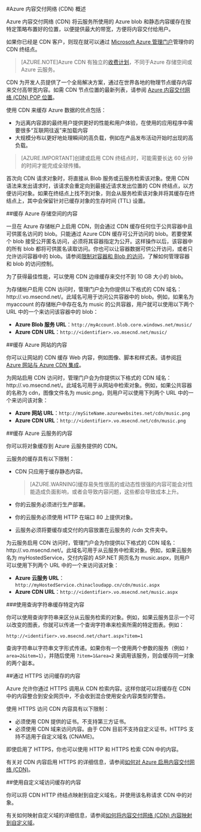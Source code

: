 <properties 
	pageTitle="Azure CDN 概述" 
	description="了解什么是 Azure 内容交付网络 (CDN)，以及如何使用它通过缓存 blob 和静态内容来交付高带宽内容。" 
	services="cdn" 
	documentationCenter=".NET" 
	authors="zhangmanling" 
	manager="dwrede" 
	editor=""/>

<tags 
	ms.service="cdn" 
	ms.date="09/01/2015" 
	wacn.date=""/>

#Azure 内容交付网络 (CDN) 概述

Azure 内容交付网络 (CDN) 将云服务所使用的 Azure blob 和静态内容缓存在按特定策略布置好的位置，以便提供最大的带宽，方便将内容交付给用户。

如果你已经是 CDN 客户，则现在就可以通过 [Microsoft Azure 管理门户](https://manage.windowsazure.cn)管理你的 CDN 终结点。


>[AZURE.NOTE]Azure CDN 有独立的[收费计划](http://www.windowsazure.cn/pricing/)，不同于Azure 存储空间或 Azure 云服务。
 

CDN 为开发人员提供了一个全局解决方案，通过在世界各地的物理节点缓存内容来交付高带宽内容。如需 CDN 节点位置的最新列表，请参阅 [Azure 内容交付网络 (CDN) POP 位置](http://msdn.microsoft.com/library/azure/gg680302.aspx)。

使用 CDN 来缓存 Azure 数据的优点包括：

- 为远离内容源的最终用户提供更好的性能和用户体验，在使用的应用程序中需要很多“互联网往返”来加载内容
- 大规模分布以更好地处理瞬间的高负载，例如在产品发布活动开始时出现的高负载。 


>[AZURE.IMPORTANT]创建或启用 CDN 终结点时，可能需要长达 60 分钟的时间才能完成全球传播。
 
首次向 CDN 请求对象时，将直接从 Blob 服务或云服务检索该对象。使用 CDN 语法来发出请求时，该请求会重定向到最接近请求发出位置的 CDN 终结点，以方便访问对象。如果在终结点上找不到对象，则会从服务检索该对象并将其缓存在终结点上，其中会保留针对已缓存对象的生存时间 (TTL) 设置。
 
##缓存 Azure 存储空间的内容

一旦在 Azure 存储帐户上启用 CDN，则会通过 CDN 缓存任何位于公共容器中且可供匿名访问的 blob。只能通过 Azure CDN 缓存可公开访问的 blob。若要使某个 blob 接受公开匿名访问，必须将其容器指定为公开。这样操作以后，该容器中的所有 blob 都将可供匿名读取访问。你也可以让容器数据可供公开访问，或者只允许访问容器中的 blob。请参阅[限制对容器和 Blob 的访问](http://msdn.microsoft.com/zh-cn//library/azure/dd179354.aspx)，了解如何管理容器和 blob 的访问控制。

为了获得最佳性能，可以使用 CDN 边缘缓存来交付不到 10 GB 大小的 blob。

为存储帐户启用 CDN 访问时，管理门户会为你提供以下格式的 CDN 域名：http://<identifier>.vo.msecnd.net/。此域名可用于访问公共容器中的 blob。例如，如果名为 myaccount 的存储帐户中存在名为 music 的公共容器，用户就可以使用以下两个 URL 中的一个来访问该容器中的 blob：

- **Azure Blob 服务 URL**：`http://myAccount.blob.core.windows.net/music/` 
- **Azure CDN URL**：`http://<identifier>.vo.msecnd.net/music/` 

##缓存 Azure 网站的内容

你可以让网站的 CDN 缓存 Web 内容，例如图像、脚本和样式表。请参阅[将 Azure 网站与 Azure CDN 集成](/documentation/articles/cdn-websites-with-cdn)。

为网站启用 CDN 访问时，管理门户会为你提供以下格式的 CDN 域名：http://<identifier>.vo.msecnd.net/。此域名可用于从网站中检索对象。例如，如果公共容器的名称为 cdn，图像文件名为 music.png，则用户可以使用下列两个 URL 中的一个来访问该对象：

- **Azure 网站 URL**：`http://mySiteName.azurewebsites.net/cdn/music.png` 
- **Azure CDN URL**：`http://<identifier>.vo.msecnd.net/cdn/music.png`
 
##缓存 Azure 云服务的内容

你可以将对象缓存到 Azure 云服务提供的 CDN。

云服务的缓存具有以下限制：


- CDN 只应用于缓存静态内容。

	>[AZURE.WARNING]缓存易失性很高的或动态性很强的内容可能会对性能造成负面影响，或者会导致内容问题，这些都会导致成本上升。
- 你的云服务必须进行生产部署。
- 你的云服务必须使用 HTTP 在端口 80 上提供对象。
- 云服务必须将要缓存或交付的内容放置在云服务的 /cdn 文件夹中。

为云服务启用 CDN 访问时，管理门户会为你提供以下格式的 CDN 域名：http://<identifier>.vo.msecnd.net/。此域名可用于从云服务中检索对象。例如，如果云服务名为 myHostedService，交付内容的 ASP.NET 网页名为 music.aspx，则用户可以使用下列两个 URL 中的一个来访问该对象：


- **Azure 云服务 URL**：`http://myHostedService.chinacloudapp.cn/cdn/music.aspx` 
- **Azure CDN URL**：`http://<identifier>.vo.msecnd.net/music.aspx` 


###使用查询字符串缓存特定内容

你可以使用查询字符串来区分从云服务检索的对象。例如，如果云服务显示一个可以改变的图表，你就可以传递一个查询字符串来检索所需的特定图表。例如：

`http://<identifier>.vo.msecnd.net/chart.aspx?item=1`

查询字符串以字符串文字形式传递。如果你有一个使用两个参数的服务（例如 `?area=2&item=1`），并随后使用 `?item=1&area=2` 来调用该服务，则会缓存同一对象的两个副本。
 

##通过 HTTPS 访问缓存的内容


Azure 允许你通过 HTTPS 调用从 CDN 检索内容。这样你就可以将缓存在 CDN 中的内容整合到安全网页中，不会收到混合使用安全内容类型的警告。

使用 HTTPS 访问 CDN 内容具有以下限制：


- 必须使用 CDN 提供的证书。不支持第三方证书。
- 必须使用 CDN 域来访问内容。由于 CDN 目前不支持自定义证书，HTTPS 支持不适用于自定义域名 (CNAME)。



即使启用了 HTTPS，你也可以使用 HTTP 和 HTTPS 检索 CDN 中的内容。

有关对 CDN 内容启用 HTTPS 的详细信息，请参阅[如何对 Azure 启用内容交付网络 (CDN)](http://msdn.microsoft.com/zh-cn/library/azure/gg680301.aspx)。


##使用自定义域访问缓存的内容

你可以将 CDN HTTP 终结点映射到自定义域名，并使用该名称请求 CDN 中的对象。

有关如何映射自定义域的详细信息，请参阅[如何将内容交付网络 (CDN) 内容映射到自定义域](http://msdn.microsoft.com/zh-cn/library/azure/gg680307.aspx)。

 

<!---HONumber=74-->
